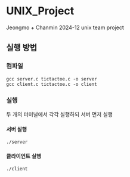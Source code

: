# UNIX_Project
Jeongmo + Chanmin 2024-12 unix team project

## 실행 방법

### 컴파일
```shell
gcc server.c tictactoe.c -o server
gcc client.c tictactoe.c -o client
```

### 실행
두 개의 터미널에서 각각 실행하되 서버 먼저 실행

#### 서버 실행
```shell
./server
```

#### 클라이언트 실행
```shell
./client
```
